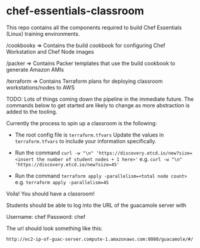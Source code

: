 # chef-essentials-classroom

This repo contains all the components required to build Chef Essentials (Linux) training environments.

/cookbooks => Contains the build cookbook for configuring Chef Workstation and Chef Node images

/packer => Contains Packer templates that use the build cookbook to generate Amazon AMIs

/terraform => Contains Terraform plans for deploying classroom workstations/nodes to AWS


TODO: Lots of things coming down the pipeline in the immediate future. The commands below to
get started are likely to change as more abstraction is added to the tooling.


Currently the process to spin up a classroom is the following:

- The root config file is `terraform.tfvars` Update the values in `terraform.tfvars`
 to include your information specifically.

- Run the command `curl -w "\n" 'https://discovery.etcd.io/new?size=<insert the number of student nodes + 1 here>'`
  e.g. `curl -w "\n" 'https://discovery.etcd.io/new?size=45'`

- Run the command `terraform apply -parallelism=<total node count>`
  e.g. `terraform apply -parallelism=45`

Voila! You should have a classroom!

Students should be able to log into the URL of the guacamole server with

Username: chef
Password: chef

The url should look something like this:

  `http://ec2-ip-of-guac-server.compute-1.amazonaws.com:8080/guacamole/#/`
